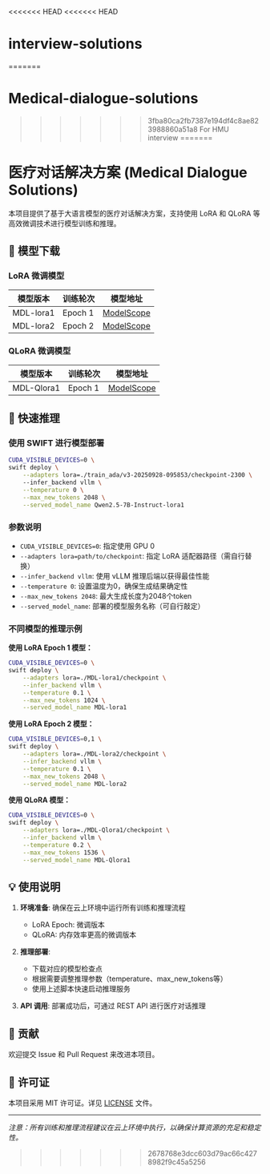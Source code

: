 <<<<<<< HEAD
<<<<<<< HEAD
# interview-solutions
=======
# Medical-dialogue-solutions
>>>>>>> 3fba80ca2fb7387e194df4c8ae823988860a51a8
For HMU interview
=======
# 医疗对话解决方案 (Medical Dialogue Solutions)

本项目提供了基于大语言模型的医疗对话解决方案，支持使用 LoRA 和 QLoRA 等高效微调技术进行模型训练和推理。

## 📁 模型下载

### LoRA 微调模型
| 模型版本 | 训练轮次 | 模型地址 |
|---------|----------|----------|
| MDL-lora1 | Epoch 1 | [ModelScope](https://modelscope.cn/models/magege/MDL-lora1/files) |
| MDL-lora2 | Epoch 2 | [ModelScope](https://modelscope.cn/models/magege/MDL-lora2/files) |

### QLoRA 微调模型
| 模型版本 | 训练轮次 | 模型地址 |
|---------|----------|----------|
| MDL-Qlora1 | Epoch 1 | [ModelScope](https://modelscope.cn/models/magege/MDL-Qlora1/files) |

## 🚀 快速推理

### 使用 SWIFT 进行模型部署

```bash
CUDA_VISIBLE_DEVICES=0 \
swift deploy \
    --adapters lora=./train_ada/v3-20250928-095853/checkpoint-2300 \  
    --infer_backend vllm \
    --temperature 0 \
    --max_new_tokens 2048 \
    --served_model_name Qwen2.5-7B-Instruct-lora1
```

### 参数说明
- `CUDA_VISIBLE_DEVICES=0`: 指定使用 GPU 0
- `--adapters lora=path/to/checkpoint`: 指定 LoRA 适配器路径（需自行替换）
- `--infer_backend vllm`: 使用 vLLM 推理后端以获得最佳性能
- `--temperature 0`: 设置温度为0，确保生成结果确定性
- `--max_new_tokens 2048`: 最大生成长度为2048个token
- `--served_model_name`: 部署的模型服务名称（可自行敲定）

### 不同模型的推理示例

**使用 LoRA Epoch 1 模型：**
```bash
CUDA_VISIBLE_DEVICES=0 \
swift deploy \
    --adapters lora=./MDL-lora1/checkpoint \
    --infer_backend vllm \
    --temperature 0.1 \
    --max_new_tokens 1024 \
    --served_model_name MDL-lora1
```

**使用 LoRA Epoch 2 模型：**
```bash
CUDA_VISIBLE_DEVICES=0,1 \
swift deploy \
    --adapters lora=./MDL-lora2/checkpoint \
    --infer_backend vllm \
    --temperature 0.1 \
    --max_new_tokens 2048 \
    --served_model_name MDL-lora2
```

**使用 QLoRA 模型：**
```bash
CUDA_VISIBLE_DEVICES=0 \
swift deploy \
    --adapters lora=./MDL-Qlora1/checkpoint \
    --infer_backend vllm \
    --temperature 0.2 \
    --max_new_tokens 1536 \
    --served_model_name MDL-Qlora1
```

## 💡 使用说明

1. **环境准备**: 确保在云上环境中运行所有训练和推理流程
   - LoRA Epoch: 微调版本
   - QLoRA: 内存效率更高的微调版本

2. **推理部署**: 
   - 下载对应的模型检查点
   - 根据需要调整推理参数（temperature、max_new_tokens等）
   - 使用上述脚本快速启动推理服务

3. **API 调用**: 部署成功后，可通过 REST API 进行医疗对话推理

## 🤝 贡献

欢迎提交 Issue 和 Pull Request 来改进本项目。

## 📄 许可证

本项目采用 MIT 许可证。详见 [LICENSE](LICENSE) 文件。

---

*注意：所有训练和推理流程建议在云上环境中执行，以确保计算资源的充足和稳定性。*
>>>>>>> 2678768e3dcc603d79ac66c4278982f9c45a5256
